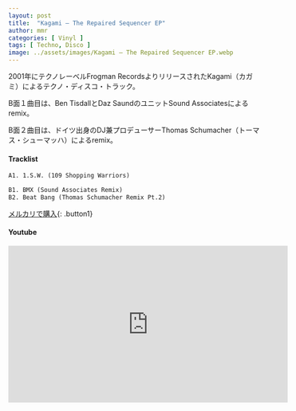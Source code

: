 ```yaml
---
layout: post
title:  "Kagami – The Repaired Sequencer EP"
author: mmr
categories: [ Vinyl ]
tags: [ Techno, Disco ]
image: ../assets/images/Kagami – The Repaired Sequencer EP.webp
---
```


2001年にテクノレーベルFrogman RecordsよりリリースされたKagami（カガミ）によるテクノ・ディスコ・トラック。

B面１曲目は、Ben TisdallとDaz SaundのユニットSound Associatesによるremix。

B面２曲目は、ドイツ出身のDJ兼プロデューサーThomas Schumacher（トーマス・シューマッハ）によるremix。

#### Tracklist
```md
A1. 1.S.W. (109 Shopping Warriors)

B1. BMX (Sound Associates Remix)
B2. Beat Bang (Thomas Schumacher Remix Pt.2)
```

[メルカリで購入](https://jp.mercari.com/item/m77157414026?afid=6142608987){: .button1}

#### Youtube
<iframe width="560" height="315" src="https://www.youtube.com/embed/R2feDuRzWCc?si=32hS9k_H8oGZqPMg" title="YouTube video player" frameborder="0" allow="accelerometer; autoplay; clipboard-write; encrypted-media; gyroscope; picture-in-picture; web-share" referrerpolicy="strict-origin-when-cross-origin" allowfullscreen></iframe>